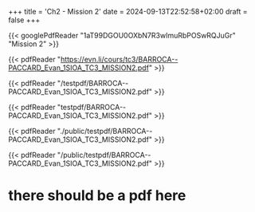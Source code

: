+++
title = 'Ch2 - Mission 2'
date = 2024-09-13T22:52:58+02:00
draft = false
+++

{{< googlePdfReader "1aT99DGOU0OXbN7R3wImuRbPOSwRQJuGr" "Mission 2" >}}

{{< pdfReader "https://evn.li/cours/tc3/BARROCA--PACCARD_Evan_1SIOA_TC3_MISSION2.pdf" >}}

{{< pdfReader "/testpdf/BARROCA--PACCARD_Evan_1SIOA_TC3_MISSION2.pdf" >}}

{{< pdfReader "testpdf/BARROCA--PACCARD_Evan_1SIOA_TC3_MISSION2.pdf" >}}

{{< pdfReader "./public/testpdf/BARROCA--PACCARD_Evan_1SIOA_TC3_MISSION2.pdf" >}}

{{< pdfReader "/public/testpdf/BARROCA--PACCARD_Evan_1SIOA_TC3_MISSION2.pdf" >}}


# there should be a pdf here
